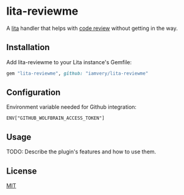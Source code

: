 # lita-reviewme

A [lita](https://www.lita.io/) handler that helps with [code review](http://en.wikipedia.org/wiki/Code_review)
without getting in the way.

## Installation

Add lita-reviewme to your Lita instance's Gemfile:

``` ruby
gem "lita-reviewme", github: "iamvery/lita-reviewme"
```

## Configuration

Environment variable needed for Github integration:

```
ENV["GITHUB_WOLFBRAIN_ACCESS_TOKEN"]
```

## Usage

TODO: Describe the plugin's features and how to use them.

## License

[MIT](http://opensource.org/licenses/MIT)
